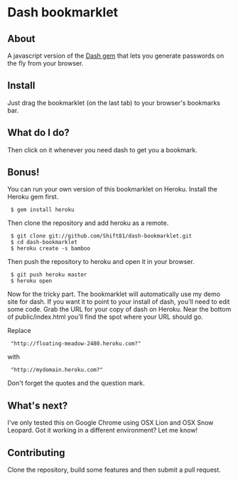 # Dash bookmarklet

## About

A javascript version of the [Dash gem](https://github.com/shift81/dash) that lets you generate passwords on the fly from your browser.

## Install

Just drag the bookmarklet (on the last tab) to your browser's bookmarks bar. 

## What do I do?

Then click on it whenever you need dash to get you a bookmark. 

## Bonus!

You can run your own version of this bookmarklet on Heroku. Install the Heroku gem first.

     $ gem install heroku

Then clone the repository and add heroku as a remote. 

     $ git clone git://github.com/Shift81/dash-bookmarklet.git
     $ cd dash-bookmarklet
     $ heroku create -s bamboo

Then push the repository to heroku and open it in your browser.

     $ git push heroku master
     $ heroku open

Now for the tricky part. The bookmarklet will automatically use my demo site for dash. If you want it to point to your install of dash, you'll need to edit some code. Grab the URL for your copy of dash on Heroku. Near the bottom of public/index.html you'll find the spot where your URL should go.

Replace

     "http://floating-meadow-2480.heroku.com?"

with

     "http://mydomain.heroku.com?"

Don't forget the quotes and the question mark.

## What's next?

I've only tested this on Google Chrome using OSX Lion and OSX Snow Leopard. Got it working in a different environment? Let me know!

## Contributing

Clone the repository, build some features and then submit a pull request.


